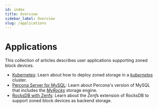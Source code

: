 ```yaml
---
id: index
title: Overview
sidebar_label: Overview
slug: /applications
---
```


# Applications

This collection of articles describes user applications supporting zoned block
devices.

* [Kubernetes](kubernetes/overview.md): Learn about how to deploy zoned storage in a
  *[kubernetes](https://kubernetes.io/)* cluster.
* [Percona Server for MySQL](percona-server.md): Learn about Percona's version
  of MySQL that includes the *[MyRocks](https://myrocks.io/)* storage engine.
* [RocksDB with Zenfs](zenfs.md): Learn about the *Zenfs* extension of
  RocksDB to support zoned block devices as backend storage.
